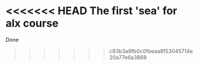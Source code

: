 <<<<<<< HEAD
The first 'sea' for alx course
=======
Done

>>>>>>> c83b3a9fb0c0fbeaa8f53045714e20a77e6a3868
